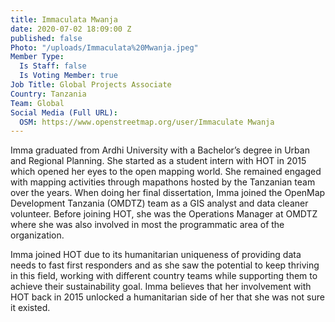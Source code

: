 ```yaml
---
title: Immaculata Mwanja
date: 2020-07-02 18:09:00 Z
published: false
Photo: "/uploads/Immaculata%20Mwanja.jpeg"
Member Type:
  Is Staff: false
  Is Voting Member: true
Job Title: Global Projects Associate
Country: Tanzania
Team: Global
Social Media (Full URL):
  OSM: https://www.openstreetmap.org/user/Immaculate Mwanja
---
```


Imma graduated from Ardhi University with a Bachelor’s degree in Urban and Regional Planning. She started as a student intern with HOT in 2015 which opened her eyes to the open mapping world. She remained engaged with mapping activities through mapathons hosted by the Tanzanian team over the years. When doing her final dissertation, Imma joined the OpenMap Development Tanzania (OMDTZ) team as a GIS analyst and data cleaner volunteer. Before joining HOT, she was the Operations Manager at OMDTZ where she was also involved in most the programmatic area of the organization.

Imma joined HOT due to its humanitarian uniqueness of providing data needs to fast first responders and as she saw the potential to keep thriving in this field, working with different country teams while supporting them to achieve their sustainability goal. Imma believes that her involvement with HOT back in 2015 unlocked a humanitarian side of her that she was not sure it existed.
